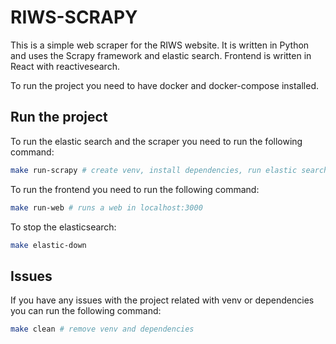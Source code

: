 # RIWS-SCRAPY

This is a simple web scraper for the RIWS website. It is written in Python and uses the Scrapy framework and elastic search.
Frontend is written in React with reactivesearch.

To run the project you need to have docker and docker-compose installed.

## Run the project
To run the elastic search and the scraper you need to run the following command:
```bash
make run-scrapy # create venv, install dependencies, run elastic search and scrapy
```

To run the frontend you need to run the following command:
```bash
make run-web # runs a web in localhost:3000 
```

To stop the elasticsearch:
```bash
make elastic-down
```

## Issues
If you have any issues with the project related with venv or dependencies you can run the following command:
```bash
make clean # remove venv and dependencies
```